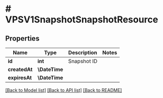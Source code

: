 # # VPSV1SnapshotSnapshotResource

## Properties

Name | Type | Description | Notes
------------ | ------------- | ------------- | -------------
**id** | **int** | Snapshot ID |
**createdAt** | **\DateTime** |  |
**expiresAt** | **\DateTime** |  |

[[Back to Model list]](../../README.md#models) [[Back to API list]](../../README.md#endpoints) [[Back to README]](../../README.md)
